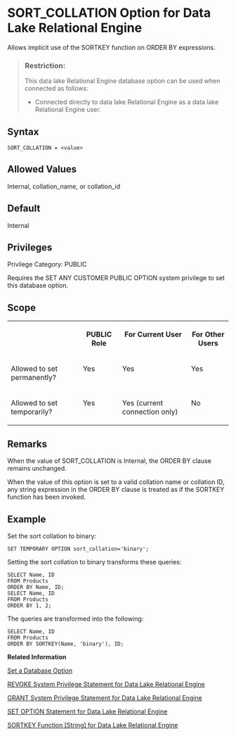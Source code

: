 <!-- loioa655148384f210158440eac57f6bf73f -->

# SORT\_COLLATION Option for Data Lake Relational Engine

Allows implicit use of the SORTKEY function on ORDER BY expressions.



> ### Restriction:  
> This data lake Relational Engine database option can be used when connected as follows:
> 
> -   Connected directly to data lake Relational Engine as a data lake Relational Engine user.



<a name="loioa655148384f210158440eac57f6bf73f__section_zx3_g24_hrb"/>

## Syntax

```
SORT_COLLATION = <value>
```



<a name="loioa655148384f210158440eac57f6bf73f__iq_refso_937"/>

## Allowed Values

Internal, collation\_name, or collation\_id



<a name="loioa655148384f210158440eac57f6bf73f__iq_refso_938"/>

## Default

Internal



<a name="loioa655148384f210158440eac57f6bf73f__section_k3c_gxb_3qb"/>

## Privileges

Privilege Category: PUBLIC

Requires the SET ANY CUSTOMER PUBLIC OPTION system privilege to set this database option.



<a name="loioa655148384f210158440eac57f6bf73f__iq_refso_939"/>

## Scope


<table>
<tr>
<th valign="top">

 



</th>
<th valign="top">

PUBLIC Role



</th>
<th valign="top">

For Current User



</th>
<th valign="top">

For Other Users



</th>
</tr>
<tr>
<td valign="top">

Allowed to set permanently?



</td>
<td valign="top">

Yes



</td>
<td valign="top">

Yes



</td>
<td valign="top">

Yes



</td>
</tr>
<tr>
<td valign="top">

Allowed to set temporarily?



</td>
<td valign="top">

Yes



</td>
<td valign="top">

Yes \(current connection only\)



</td>
<td valign="top">

No



</td>
</tr>
</table>



<a name="loioa655148384f210158440eac57f6bf73f__iq_refso_940"/>

## Remarks

When the value of SORT\_COLLATION is Internal, the ORDER BY clause remains unchanged.

When the value of this option is set to a valid collation name or collation ID, any string expression in the ORDER BY clause is treated as if the SORTKEY function has been invoked.



<a name="loioa655148384f210158440eac57f6bf73f__iq_refso_941"/>

## Example

Set the sort collation to binary:

```
SET TEMPORARY OPTION sort_collation='binary';
```

Setting the sort collation to binary transforms these queries:

```
SELECT Name, ID
FROM Products
ORDER BY Name, ID;
SELECT Name, ID
FROM Products
ORDER BY 1, 2;
```

The queries are transformed into the following:

```
SELECT Name, ID
FROM Products
ORDER BY SORTKEY(Name, 'binary'), ID;
```

**Related Information**  


[Set a Database Option](set-a-database-option-0dcb893.md "You set options with the SET OPTION statement.")

[REVOKE System Privilege Statement for Data Lake Relational Engine](../080-sql-statements/revoke-system-privilege-statement-for-data-lake-relational-engine-a3eadda.md "Removes specific system privileges from specific users and the right to administer the privilege.")

[GRANT System Privilege Statement for Data Lake Relational Engine](../080-sql-statements/grant-system-privilege-statement-for-data-lake-relational-engine-a3dfcb0.md "Grants specific system privileges to users or roles, with or without administrative rights.")

[SET OPTION Statement for Data Lake Relational Engine](../080-sql-statements/set-option-statement-for-data-lake-relational-engine-a625da7.md "Changes options that affect the behavior of the database and its compatibility with Transact-SQL. Setting the value of an option can change the behavior for all users or an individual user, in either a temporary or permanent scope.")

[SORTKEY Function \[String\] for Data Lake Relational Engine](../050-system-sql-functions/sortkey-function-string-for-data-lake-relational-engine-a5805dd.md "Generates values that can be used to sort character strings based on alternate collation rules.")

